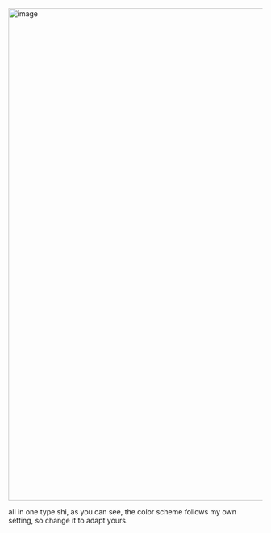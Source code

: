 <img width="2204" height="975" alt="image" src="https://github.com/user-attachments/assets/24a811da-b975-4a41-95bd-9a77b9ce1dda" />

all in one type shi, as you can see, the color scheme follows my own setting, so change it to adapt yours.
